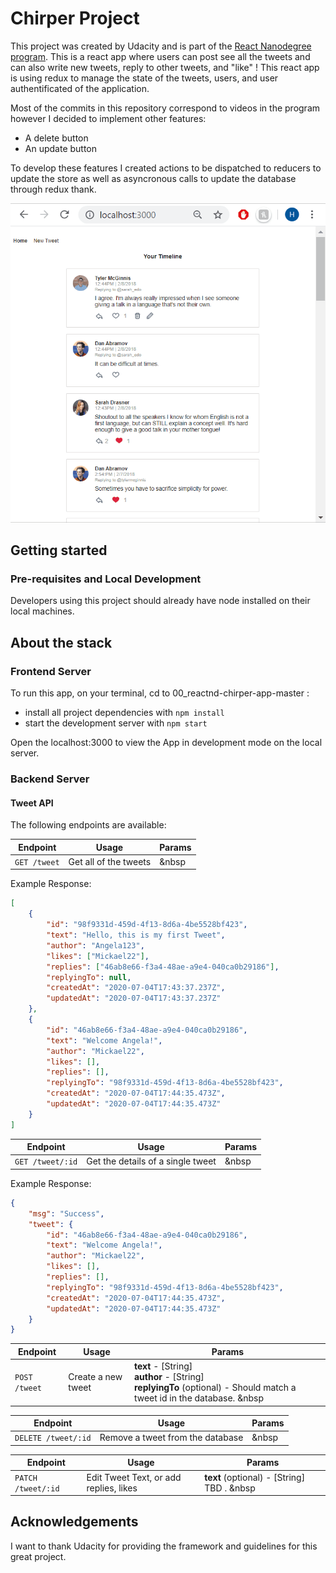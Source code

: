 # Chirper Project

This project was created by Udacity and is part of the [React Nanodegree program](https://www.udacity.com/course/react-nanodegree--nd019).
This is a react app where users can post see all the tweets and can also write new tweets, reply to other tweets, and "like" ! 
This react app is using redux to manage the state of the tweets, users, and user authentificated of the application.

Most of the commits in this repository correspond to videos in the program however I decided to implement other features:
- A delete button
- An update button 

To develop these features I created actions to be dispatched to reducers to update the store as well as asyncronous calls to update the database through redux thank.

![Chirper Demo](demo/Chirper.gif)

## Getting started

### Pre-requisites and Local Development

Developers using this project should already have node installed on their local machines.

## About the stack

### Frontend Server

To run this app, on your terminal, cd to 00_reactnd-chirper-app-master :

* install all project dependencies with `npm install`
* start the development server with `npm start`

Open the localhost:3000 to view the App in development mode on the local server.

### Backend Server

#### Tweet API

The following endpoints are available:

| Endpoint       | Usage          | Params         |
|-----------------|----------------|----------------|
| `GET /tweet` | Get all of the tweets | &nbsp |

Example Response:

```json
[
	{
        "id": "98f9331d-459d-4f13-8d6a-4be5528bf423",
        "text": "Hello, this is my first Tweet",
        "author": "Angela123",
        "likes": ["Mickael22"],
        "replies": ["46ab8e66-f3a4-48ae-a9e4-040ca0b29186"],
        "replyingTo": null,
        "createdAt": "2020-07-04T17:43:37.237Z",
        "updatedAt": "2020-07-04T17:43:37.237Z"
    },
    {
        "id": "46ab8e66-f3a4-48ae-a9e4-040ca0b29186",
        "text": "Welcome Angela!",
        "author": "Mickael22",
        "likes": [],
        "replies": [],
        "replyingTo": "98f9331d-459d-4f13-8d6a-4be5528bf423",
        "createdAt": "2020-07-04T17:44:35.473Z",
        "updatedAt": "2020-07-04T17:44:35.473Z"
    }
]
```
| Endpoint       | Usage          | Params         |
|-----------------|----------------|----------------|
| `GET /tweet/:id` | Get the details of a single tweet | &nbsp |

Example Response:

```json
{
    "msg": "Success",
    "tweet": {
        "id": "46ab8e66-f3a4-48ae-a9e4-040ca0b29186",
        "text": "Welcome Angela!",
        "author": "Mickael22",
        "likes": [],
        "replies": [],
        "replyingTo": "98f9331d-459d-4f13-8d6a-4be5528bf423",
        "createdAt": "2020-07-04T17:44:35.473Z",
        "updatedAt": "2020-07-04T17:44:35.473Z"
    }
}
```
| Endpoint       | Usage          | Params         |
|-----------------|----------------|----------------|
| `POST /tweet` | Create a new tweet | **text** - [String] <br> **author** - [String] <br> **replyingTo** (optional) - Should match a tweet id in the database. &nbsp |

| Endpoint       | Usage          | Params         |
|-----------------|----------------|----------------|
| `DELETE /tweet/:id` | Remove a tweet from the database | &nbsp |

| Endpoint       | Usage          | Params         |
|-----------------|----------------|----------------|
| `PATCH /tweet/:id` | Edit Tweet Text, or add replies, likes | **text** (optional) - [String] TBD . &nbsp |

## Acknowledgements

I want to thank Udacity for providing the framework and guidelines for this great project.

